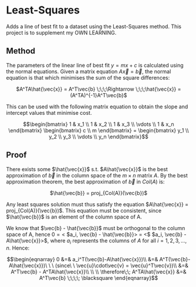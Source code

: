 # Least-Squares

Adds a line of best fit to a dataset using the Least-Squares method. This project is to supplement my OWN LEARNING.


## Method

The parameters of the linear line of best fit $y = mx + c$ is calculated using the normal equations. 
Given a matrix equation $A\vec{x} = \vec{b}$, the normal equation is that which minimises the sum of the square differences:

<p align="center">
$A^TA\hat{\vec{x}} = A^T\vec{b} \;\;\;\Rightarrow \;\;\;\hat{\vec{x}} = (A^TA)^{-1}A^T\vec{b}$
</p>

This can be used with the following matrix equation to obtain the slope and intercept values that minimise cost.
```math
\begin{bmatrix}
1 & x_1 \\
1 & x_2 \\
1 & x_3 \\
\vdots \\
1 & x_n
\end{bmatrix} \begin{bmatrix}
c \\ m
\end{bmatrix} = \begin{bmatrix}
y_1 \\
y_2 \\
y_3 \\
\vdots \\
y_n
\end{bmatrix}
```
## Proof

There exists some $\hat{\vec{x}}$ s.t. $A\hat{\vec{x}}$ is the best approximation of $\vec{b}$ in the column space of the $m \times n$ matrix $A$. By the best approximation theorem, the best approximation of $\vec{b}$ in $Col(A)$ is:  

<p align="center">
$\hat{\vec{b}} = proj_{Col(A)}(\vec{b})$  
</p>

Any least squares solution must thus satisfy the equation $A\hat{\vec{x}} = proj_{Col(A)}(\vec{b})$. This equation must be consistent, since $\hat{\vec{b}}$ is an element of the column space of A.

We know that $\vec{b} - \hat{\vec{b}}$ must be orthogonal to the column space of A, hence $0=<$ $a_i, \vec{b} - \hat{\vec{b}}> = <$ $a_i, \vec{b} - A\hat{\vec{x}}>$, where $a_i$ represents the columns of $A$ for all $i = 1,2,3,\ldots,n$. Hence:

```math
\begin{eqnarray}

0 &=& a_i^T(\vec{b}-A\hat{\vec{x}})\\

&=& A^T(\vec{b}-A\hat{\vec{x}})\ \ \ (since\ \  \vec{u}\cdot\vec{v} = \vec{u}^T\vec{v})\\

&=& A^T\vec{b} - A^TA\hat{\vec{x}}\\
\\
\\

\therefore\;\; A^TA\hat{\vec{x}} &=& A^T\vec{b} \;\;\;\; \blacksquare

\end{eqnarray}
```
  
